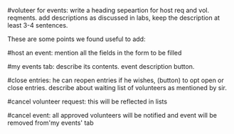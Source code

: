 #voluteer for events: write a heading sepeartion for host req and vol. reqments.
add descriptions as discussed in labs, keep the description at least 3-4 sentences.

These are some points we found useful to add:

#host an event: mention all the fields in the form to be filled

#my events tab: describe its contents. event description button.

#close entries: he can reopen entries if he wishes, (button) to opt open or close entries. describe about waiting list of volunteers as mentioned by sir.

#cancel volunteer request: this will be reflected in lists 

#cancel event: all approved volunteers will be notified and event will be removed from'my events' tab


           
